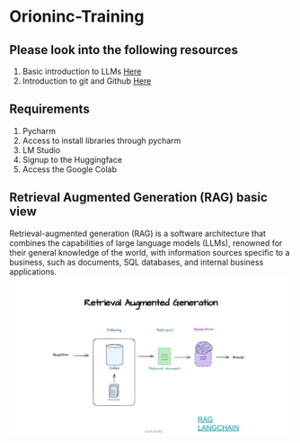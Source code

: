 # Orioninc-Training
## Please look into the following resources
1. Basic introduction to LLMs [Here](https://developers.google.com/machine-learning/resources/intro-llms)
2. Introduction to git and Github [Here](https://docs.github.com/en/get-started/start-your-journey/hello-world)
## Requirements
1. Pycharm
2. Access to install libraries through pycharm
3. LM Studio
4. Signup to the Huggingface
5. Access the Google Colab
## Retrieval Augmented Generation (RAG) basic view
Retrieval-augmented generation (RAG) is a software architecture that combines the capabilities of large language models (LLMs), renowned for their general knowledge of the world, with information sources specific to a business, such as documents, SQL databases, and internal business applications.
![](/rag.png)
